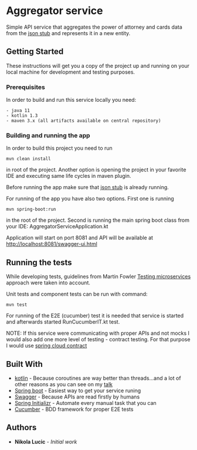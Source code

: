 # Aggregator service

Simple API service that aggregates the power of attorney and cards data from the [json stub](https://github.com/Aldrion/json-stub) and represents it in a new entity. 

## Getting Started

These instructions will get you a copy of the project up and running on your local machine for development and testing purposes.

### Prerequisites

In order to build and run this service locally you need:

```
- java 11
- kotlin 1.3
- maven 3.x (all artifacts available on central repository) 

```

### Building and running the app

In order to build this project you need to run 

```
mvn clean install 
```
in root of the project. Another option is opening the project in your favorite IDE and executing same life cycles in maven plugin.

Before running the app make sure that [json stub](https://github.com/Aldrion/json-stub) is already running.

For running of the app you have also two options. First one is running 

```
mvn spring-boot:run
```
in the root of the project. Second is running the main spring boot class from your IDE: AggregatorServiceApplication.kt

Application will start on port 8081 and API will be available at 
[http://localhost:8081/swagger-ui.html](http://localhost:8081/swagger-ui.html)



## Running the tests

While developing tests, guidelines from Martin Fowler [Testing microservices](https://martinfowler.com/articles/microservice-testing/) approach were taken into account.

Unit tests and component tests can be run with command:
```
mvn test
```
For running of the E2E (cucumber) test it is needed that service is started and afterwards started RunCucumberIT.kt test.

NOTE: If this service were communicating with proper APIs and not mocks I would also add one more level of testing - contract testing. For that purpose I would use [spring cloud contract](https://spring.io/projects/spring-cloud-contract)



## Built With

* [kotlin](https://kotlinlang.org/) - Because coroutines are way better than threads...and a lot of other reasons as you can see on my [talk](https://www.youtube.com/watch?v=DBniDC2rhQg) 
* [Spring boot](https://spring.io/projects/spring-boot) - Easiest way to get your service runing
* [Swagger](https://swagger.io/) - Because APIs are read firstly by humans
* [Spring Initializr](https://start.spring.io) - Automate every manual task that you can
* [Cucumber](https://start.spring.io) - BDD framework for proper E2E tests

## Authors

* **Nikola Lucic** - *Initial work* 


